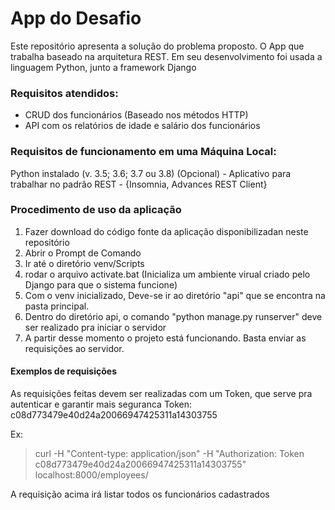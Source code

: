 # App do Desafio
Este repositório apresenta a solução do problema proposto.
O App que trabalha baseado na arquitetura REST.
Em seu desenvolvimento foi usada a linguagem Python, junto a framework Django



### Requisitos atendidos:
- CRUD dos funcionários (Baseado nos métodos HTTP)
- API com os relatórios de idade e salário dos funcionários


### Requisitos de funcionamento em uma Máquina Local:
Python instalado (v. 3.5; 3.6; 3.7 ou 3.8)
(Opcional) - Aplicativo para trabalhar no padrão REST - {Insomnia, Advances REST Client}


### Procedimento de uso da aplicação
1. Fazer download do código fonte da aplicação disponibilizadan neste repositório
2. Abrir o Prompt de Comando
3. Ir até o diretório venv/Scripts
4. rodar o arquivo activate.bat (Inicializa um ambiente virual criado pelo Django para que o sistema funcione)
5. Com o venv inicializado, Deve-se ir ao diretório "api" que se encontra na pasta principal.
7. Dentro do diretório api, o comando "python manage.py runserver" deve ser realizado pra iniciar o servidor
6. A partir desse momento o projeto está funcionando. Basta enviar as requisições ao servidor.

#### Exemplos de requisições
As requisições feitas devem ser realizadas com um Token, que serve pra autenticar e garantir mais seguranca
Token:  c08d773479e40d24a20066947425311a14303755

Ex:
> curl -H "Content-type: application/json" -H "Authorization: Token c08d773479e40d24a20066947425311a14303755" localhost:8000/employees/

A requisição acima irá listar todos os funcionários cadastrados



